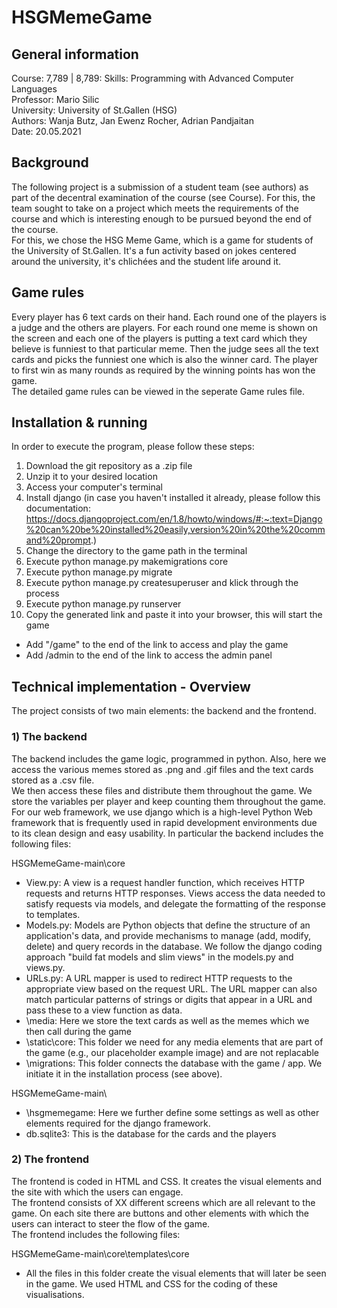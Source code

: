 # **HSGMemeGame**

## **General information**
Course: 7,789 | 8,789: Skills: Programming with Advanced Computer Languages  
Professor: Mario Silic  
University: University of St.Gallen (HSG)  
Authors: Wanja Butz, Jan Ewenz Rocher, Adrian Pandjaitan  
Date: 20.05.2021  
## **Background**
The following project is a submission of a student team (see authors) as part of the decentral examination of the course (see Course). For this, the team sought to take on a project which meets the requirements of the course and which is interesting enough to be pursued beyond the end of the course.  
For this, we chose the HSG Meme Game, which is a game for students of the University of St.Gallen. It's a fun activity based on jokes centered around the university, it's chlichées and the student life around it. 
## **Game rules**
Every player has 6 text cards on their hand. Each round one of the players is a judge and the others are players. For each round one meme is shown on the screen and each one of the players is putting a text card which they believe is funniest to that particular meme. Then the judge sees all the text cards and picks the funniest one which is also the winner card. The player to first win as many rounds as required by the winning points has won the game.  
The detailed game rules can be viewed in the seperate Game rules file.
## **Installation & running**
In order to execute the program, please follow these steps:
1) Download the git repository as a .zip file
2) Unzip it to your desired location
3) Access your computer's terminal 
5) Install django (in case you haven't installed it already, please follow this documentation: https://docs.djangoproject.com/en/1.8/howto/windows/#:~:text=Django%20can%20be%20installed%20easily,version%20in%20the%20command%20prompt.)
6) Change the directory to the game path in the terminal
7) Execute python manage.py makemigrations core
8) Execute python manage.py migrate
9) Execute python manage.py createsuperuser and klick through the process
10) Execute python manage.py runserver
11) Copy the generated link and paste it into your browser, this will start the game
- Add "/game" to the end of the link to access and play the game
- Add /admin to the end of the link to access the admin panel 
## **Technical implementation - Overview**
The project consists of two main elements: the backend and the frontend.
### **1) The backend**
The backend includes the game logic, programmed in python. Also, here we access the various memes stored as .png and .gif files and the text cards stored as a .csv file.  
We then access these files and distribute them throughout the game. We store the variables per player and keep counting them throughout the game. For our web framework, we use django which is a high-level Python Web framework that is frequently used in rapid development environments due to its clean design and easy usability. 
In particular the backend includes the following files:  

HSGMemeGame-main\core
- View.py: A view is a request handler function, which receives HTTP requests and returns HTTP responses. Views access the data needed to satisfy requests via models, and delegate the formatting of the response to templates. 
- Models.py: Models are Python objects that define the structure of an application's data, and provide mechanisms to manage (add, modify, delete) and query records in the database. We follow the django coding approach "build fat models and slim views" in the models.py and views.py.
- URLs.py: A URL mapper is used to redirect HTTP requests to the appropriate view based on the request URL. The URL mapper can also match particular patterns of strings or digits that appear in a URL and pass these to a view function as data.  
- \media: Here we store the text cards as well as the memes which we then call during the game
- \static\core: This folder we need for any media elements that are part of the game (e.g., our placeholder example image) and are not replacable 
- \migrations: This folder connects the database with the game / app. We initiate it in the installation process (see above).  

HSGMemeGame-main\
- \hsgmemegame: Here we further define some settings as well as other elements required for the django framework.
- db.sqlite3: This is the database for the cards and the players
### **2) The frontend**
The frontend is coded in HTML and CSS. It creates the visual elements and the site with which the users can engage.  
The frontend consists of XX different screens which are all relevant to the game. On each site there are buttons and other elements with which the users can interact to steer the flow of the game.   
The frontend includes the following files:  

HSGMemeGame-main\core\templates\core
- All the files in this folder create the visual elements that will later be seen in the game. We used HTML and CSS for the coding of these visualisations. 
